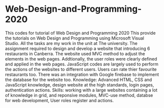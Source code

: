 # Web-Design-and-Programming-2020
This codes for tutorial of Web Design and Programming 2020
This provide the tutorials on Web Design and Programming using Microsoft Visual Studio. 
All the tasks are my work in the unit at The university. 
The assignment required to design and develop a website that introducing 6 restaurants in Canberra. 
The website used MVC method to adjust the elements in the web pages. Addtionally, the user roles were clearly defined and applied in the web pages. 
JavaScript codes are largely used to perform the actions of the websites to different users. Users can rate thier favourite restaurants too. There was an integration with Google firebase to implement the database for the website too. 
Knowledge: Advanced HTML, CSS and JavaScript knowledge, design website at the high standards, login pages, authentication actions. 
Skills: working with a large websites containing a lot of knowledge in grid, and reponsive modules, MVC-use method, databse for web development, User roles register and actions.  
